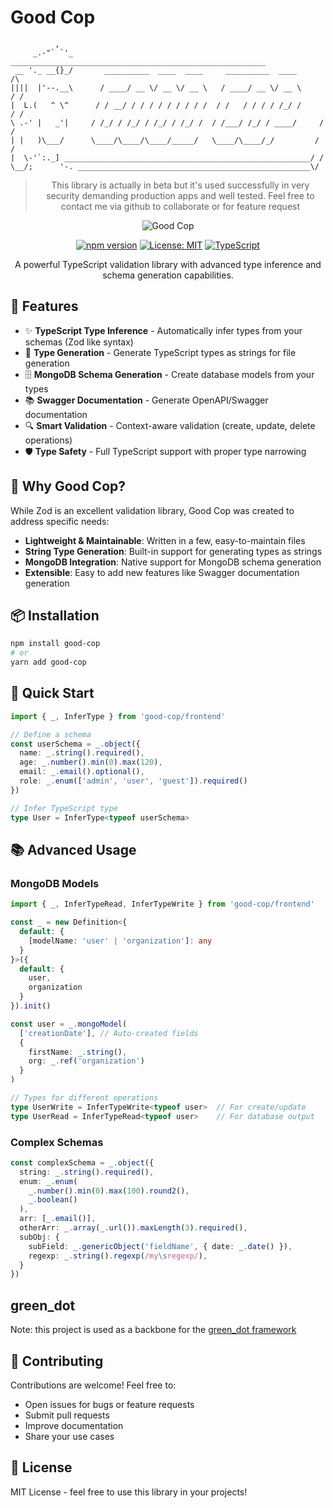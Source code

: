 # Good Cop

              ,   
         _.-"` `'_  _________________________________________________________
     __ '._ __{}_/       __________  ____  ____     __________  ____        /\
    ||||  |'--.__\      / ____/ __ \/ __ \/ __ \   / ____/ __ \/ __ \      / /
    |  L.(   ^ \^      / / __/ / / / / / / / / /  / /   / / / / /_/ /     / /
    \ .-' |   _'|     / /_/ / /_/ / /_/ / /_/ /  / /___/ /_/ / ____/     / /
    | |   )\___/      \____/\____/\____/_____/   \____/\____/_/         / /
    |  \-'`:._] _______________________________________________________/ /
    \__/;      '-. ____________________________________________________\/

<div align="center">

> This library is actually in beta but it's used successfully in very security demanding production apps and well tested. Feel free to contact me via github to collaborate or for feature request

![Good Cop](https://raw.githubusercontent.com/yourusername/good-cop/main/logo.png)

[![npm version](https://img.shields.io/npm/v/good-cop.svg)](https://www.npmjs.com/package/good-cop)
[![License: MIT](https://img.shields.io/badge/License-MIT-yellow.svg)](https://opensource.org/licenses/MIT)
[![TypeScript](https://img.shields.io/badge/TypeScript-Ready-blue.svg)](https://www.typescriptlang.org/)

A powerful TypeScript validation library with advanced type inference and schema generation capabilities.

</div>

## 🚀 Features

- ✨ **TypeScript Type Inference** - Automatically infer types from your schemas (Zod like syntax)
- 📝 **Type Generation** - Generate TypeScript types as strings for file generation
- 🗄️ **MongoDB Schema Generation** - Create database models from your types
- 📚 **Swagger Documentation** - Generate OpenAPI/Swagger documentation
- 🔍 **Smart Validation** - Context-aware validation (create, update, delete operations)
- 🛡️ **Type Safety** - Full TypeScript support with proper type narrowing

## 🤔 Why Good Cop?

While Zod is an excellent validation library, Good Cop was created to address specific needs:

- **Lightweight & Maintainable**: Written in a few, easy-to-maintain files
- **String Type Generation**: Built-in support for generating types as strings
- **MongoDB Integration**: Native support for MongoDB schema generation
- **Extensible**: Easy to add new features like Swagger documentation generation

## 📦 Installation

```bash
npm install good-cop
# or
yarn add good-cop
```

## 🎯 Quick Start

```typescript
import { _, InferType } from 'good-cop/frontend'

// Define a schema
const userSchema = _.object({
  name: _.string().required(),
  age: _.number().min(0).max(120),
  email: _.email().optional(),
  role: _.enum(['admin', 'user', 'guest']).required()
})

// Infer TypeScript type
type User = InferType<typeof userSchema>
```

## 📚 Advanced Usage

### MongoDB Models

```typescript
import { _, InferTypeRead, InferTypeWrite } from 'good-cop/frontend'

const _ = new Definition<{
  default: {
    [modelName: 'user' | 'organization']: any 
  }
}>({ 
  default: {
    user,
    organization
  } 
}).init()

const user = _.mongoModel(
  ['creationDate'], // Auto-created fields
  {
    firstName: _.string(),
    org: _.ref('organization')
  }
)

// Types for different operations
type UserWrite = InferTypeWrite<typeof user>  // For create/update
type UserRead = InferTypeRead<typeof user>    // For database output
```

### Complex Schemas

```typescript
const complexSchema = _.object({ 
  string: _.string().required(), 
  enum: _.enum(
    _.number().min(0).max(100).round2(),
    _.boolean()
  ),
  arr: [_.email()],
  otherArr: _.array(_.url()).maxLength(3).required(),
  subObj: {
    subField: _.genericObject('fieldName', { date: _.date() }),
    regexp: _.string().regexp(/my\sregexp/),
  }
})
```

## green_dot

Note: this project is used as a backbone for the [green_dot framework](https://github.com/topkat/green_dot)

## 🤝 Contributing

Contributions are welcome! Feel free to:
- Open issues for bugs or feature requests
- Submit pull requests
- Improve documentation
- Share your use cases

## 📄 License

MIT License - feel free to use this library in your projects!
